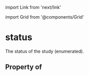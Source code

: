 import Link from 'next/link'
  
import Grid from '@components/Grid'

# status

The status of the study (enumerated).

## Property of



